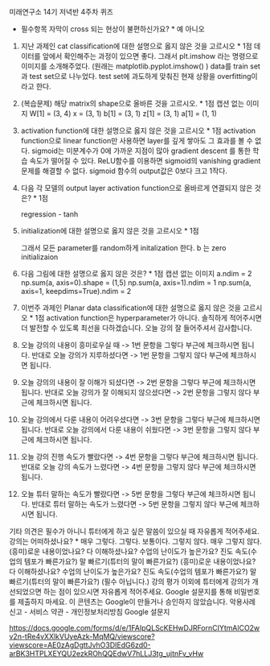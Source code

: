 미래연구소 14기 저녁반 4주차 퀴즈

- 필수항목
  자막이 cross 되는 현상이 불편하신가요? \*
  예
  아니오

1. 지난 과제인 cat classification에 대한 설명으로 옳지 않은 것을 고르시오 \*
   1점
   데이터를 앞에서 확인해주는 과정이 있으면 좋다.
   그래서 plt.imshow 라는 명령으로 이미지를 소개해주었다. (원래는 matplotlib.pyplot.imshow() )
   data를 train set과 test set으로 나누었다.
   test set에 과도하게 맞춰진 현재 상황을 overfitting이라고 한다.
2. (복습문제) 해당 matrix의 shape으로 올바른 것을 고르시오. \*
   1점
   캡션 없는 이미지
   W[1] = (3, 4)
   x = (3, 1)
   b[1] = (3, 1)
   z[1] = (3, 1)
   a[1] = (1, 1)
3. activation function에 대한 설명으로 옳지 않은 것을 고르시오 \*
   1점
   activation function으로 linear function만 사용하면 layer를 깊게 쌓아도 그 효과를 볼 수 없다.
   sigmoid는 미분계수가 0에 가까운 지점이 많아 gradient descent 를 통한 학습 속도가 떨어질 수 있다.
   ReLU함수를 이용하면 sigmoid의 vanishing gradient 문제를 해결할 수 없다.
   sigmoid 함수의 output값은 0보다 크고 1작다.
4. 다음 각 모델의 output layer activation function으로 올바르게 연결되지 않은 것은? \*
   1점

   regression - tanh

5. initialization에 대한 설명으로 옳지 않은 것을 고르시오 \*
   1점

   그래서 모든 parameter를 random하게 initalization 한다.
   b 는 zero initializaion

6. 다음 그림에 대한 설명으로 옳지 않은 것은? \*
   1점
   캡션 없는 이미지
   a.ndim = 2
   np.sum(a, axis=0).shape = (1,5)
   np.sum(a, axis=1).ndim = 1
   np.sum(a, axis=1, keepdims=True).ndim = 2
7. 이번주 과제인 Planar data classification에 대한 설명으로 옳지 않은 것을 고르시오 \*
   1점
   activation function은 hyperparameter가 아니다.
   솔직하게 적어주시면 더 발전할 수 있도록 최선을 다하겠습니다. 오늘 강의 잘 들어주셔서 감사합니다.

8. 오늘 강의의 내용이 흥미로우실 때 -> 1번 문항을 그렇다 부근에 체크하시면 됩니다.
   반대로 오늘 강의가 지루하셨다면 -> 1번 문항을 그렇지 않다 부근에 체크하시면 됩니다.

9. 오늘 강의의 내용이 잘 이해가 되셨다면 -> 2번 문항을 그렇다 부근에 체크하시면 됩니다.
   반대로 오늘 강의가 잘 이해되지 않으셨다면 -> 2번 문항을 그렇지 않다 부근에 체크하시면 됩니다.

10. 오늘 강의에서 다룬 내용이 어려우셨다면 -> 3번 문항을 그렇다 부근에 체크하시면 됩니다.
    반대로 오늘 강의에서 다룬 내용이 쉬웠다면 -> 3번 문항을 그렇지 않다 부근에 체크하시면 됩니다.

11. 오늘 강의 진행 속도가 빨랐다면 -> 4번 문항을 그렇다 부근에 체크하시면 됩니다.
    반대로 오늘 강의 속도가 느렸다면 -> 4번 문항을 그렇지 않다 부근에 체크하시면 됩니다.

12. 오늘 튜터 말하는 속도가 빨랐다면 -> 5번 문항을 그렇다 부근에 체크하시면 됩니다.
    반대로 튜터 말하는 속도가 느렸다면 -> 5번 문항을 그렇지 않다 부근에 체크하시면 됩니다.

기타 의견은 필수가 아니니 튜터에게 하고 싶은 말씀이 있으실 때 자유롭게 적어주세요.
강의는 어떠하셨나요? \*
매우 그렇다. 그렇다. 보통이다. 그렇지 않다. 매우 그렇지 않다.
(흥미)로운 내용이었나요?
다 이해하셨나요?
수업의 난이도가 높은가요?
진도 속도(수업의 템포가 빠른가요?)
말 빠르기(튜터의 말이 빠른가요?)
(흥미)로운 내용이었나요?
다 이해하셨나요?
수업의 난이도가 높은가요?
진도 속도(수업의 템포가 빠른가요?)
말 빠르기(튜터의 말이 빠른가요?)
(필수 아닙니다.) 강의 평가 이외에 튜터에게 강의가 개선되었으면 하는 점이 있으시면 자유롭게 적어주세요.
Google 설문지를 통해 비밀번호를 제출하지 마세요.
이 콘텐츠는 Google이 만들거나 승인하지 않았습니다. 악용사례 신고 - 서비스 약관 - 개인정보처리방침
Google 설문지

https://docs.google.com/forms/d/e/1FAIpQLScKEHwDJRFornCIYtmAlCO2wv2n-tRe4vXXlkVUyeAzk-MqMQ/viewscore?viewscore=AE0zAgDgttJvhO3DIEdG6zd0-arBK3HTPLXEYQU2ezkROhQQEdwV7hLLJ3tg_ujtnFv_vHw
